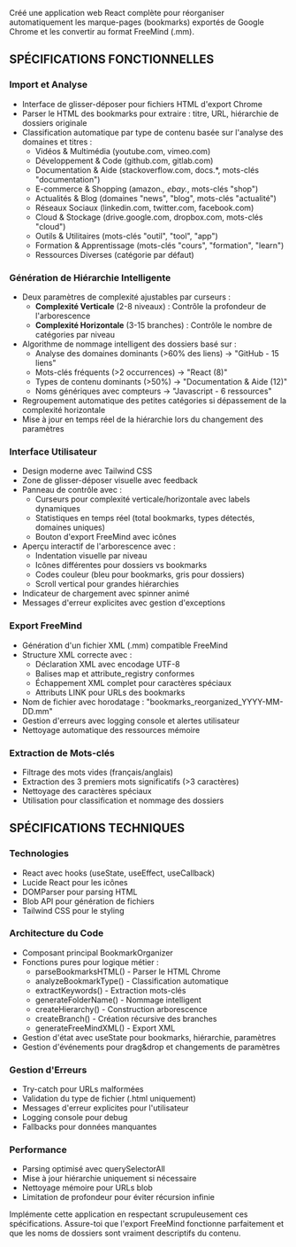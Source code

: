 Créé une application web React complète pour réorganiser automatiquement les marque-pages (bookmarks) exportés de Google Chrome et les convertir au format FreeMind (.mm).

## SPÉCIFICATIONS FONCTIONNELLES

### Import et Analyse
- Interface de glisser-déposer pour fichiers HTML d'export Chrome
- Parser le HTML des bookmarks pour extraire : titre, URL, hiérarchie de dossiers originale
- Classification automatique par type de contenu basée sur l'analyse des domaines et titres :
  * Vidéos & Multimédia (youtube.com, vimeo.com)
  * Développement & Code (github.com, gitlab.com)
  * Documentation & Aide (stackoverflow.com, docs.*, mots-clés "documentation")
  * E-commerce & Shopping (amazon.*, ebay.*, mots-clés "shop")
  * Actualités & Blog (domaines "news", "blog", mots-clés "actualité")
  * Réseaux Sociaux (linkedin.com, twitter.com, facebook.com)
  * Cloud & Stockage (drive.google.com, dropbox.com, mots-clés "cloud")
  * Outils & Utilitaires (mots-clés "outil", "tool", "app")
  * Formation & Apprentissage (mots-clés "cours", "formation", "learn")
  * Ressources Diverses (catégorie par défaut)

### Génération de Hiérarchie Intelligente
- Deux paramètres de complexité ajustables par curseurs :
  * **Complexité Verticale** (2-8 niveaux) : Contrôle la profondeur de l'arborescence
  * **Complexité Horizontale** (3-15 branches) : Contrôle le nombre de catégories par niveau
- Algorithme de nommage intelligent des dossiers basé sur :
  * Analyse des domaines dominants (>60% des liens) → "GitHub - 15 liens"
  * Mots-clés fréquents (>2 occurrences) → "React (8)"
  * Types de contenu dominants (>50%) → "Documentation & Aide (12)"
  * Noms génériques avec compteurs → "Javascript - 6 ressources"
- Regroupement automatique des petites catégories si dépassement de la complexité horizontale
- Mise à jour en temps réel de la hiérarchie lors du changement des paramètres

### Interface Utilisateur
- Design moderne avec Tailwind CSS
- Zone de glisser-déposer visuelle avec feedback
- Panneau de contrôle avec :
  * Curseurs pour complexité verticale/horizontale avec labels dynamiques
  * Statistiques en temps réel (total bookmarks, types détectés, domaines uniques)
  * Bouton d'export FreeMind avec icônes
- Aperçu interactif de l'arborescence avec :
  * Indentation visuelle par niveau
  * Icônes différentes pour dossiers vs bookmarks
  * Codes couleur (bleu pour bookmarks, gris pour dossiers)
  * Scroll vertical pour grandes hiérarchies
- Indicateur de chargement avec spinner animé
- Messages d'erreur explicites avec gestion d'exceptions

### Export FreeMind
- Génération d'un fichier XML (.mm) compatible FreeMind
- Structure XML correcte avec :
  * Déclaration XML avec encodage UTF-8
  * Balises map et attribute_registry conformes
  * Échappement XML complet pour caractères spéciaux
  * Attributs LINK pour URLs des bookmarks
- Nom de fichier avec horodatage : "bookmarks_reorganized_YYYY-MM-DD.mm"
- Gestion d'erreurs avec logging console et alertes utilisateur
- Nettoyage automatique des ressources mémoire

### Extraction de Mots-clés
- Filtrage des mots vides (français/anglais)
- Extraction des 3 premiers mots significatifs (>3 caractères)
- Nettoyage des caractères spéciaux
- Utilisation pour classification et nommage des dossiers

## SPÉCIFICATIONS TECHNIQUES

### Technologies
- React avec hooks (useState, useEffect, useCallback)
- Lucide React pour les icônes
- DOMParser pour parsing HTML
- Blob API pour génération de fichiers
- Tailwind CSS pour le styling

### Architecture du Code
- Composant principal BookmarkOrganizer
- Fonctions pures pour logique métier :
  * parseBookmarksHTML() - Parser le HTML Chrome
  * analyzeBookmarkType() - Classification automatique
  * extractKeywords() - Extraction mots-clés
  * generateFolderName() - Nommage intelligent
  * createHierarchy() - Construction arborescence
  * createBranch() - Création récursive des branches
  * generateFreeMindXML() - Export XML
- Gestion d'état avec useState pour bookmarks, hiérarchie, paramètres
- Gestion d'événements pour drag&drop et changements de paramètres

### Gestion d'Erreurs
- Try-catch pour URLs malformées
- Validation du type de fichier (.html uniquement)
- Messages d'erreur explicites pour l'utilisateur
- Logging console pour debug
- Fallbacks pour données manquantes

### Performance
- Parsing optimisé avec querySelectorAll
- Mise à jour hiérarchie uniquement si nécessaire
- Nettoyage mémoire pour URLs blob
- Limitation de profondeur pour éviter récursion infinie

Implémente cette application en respectant scrupuleusement ces spécifications. Assure-toi que l'export FreeMind fonctionne parfaitement et que les noms de dossiers sont vraiment descriptifs du contenu.